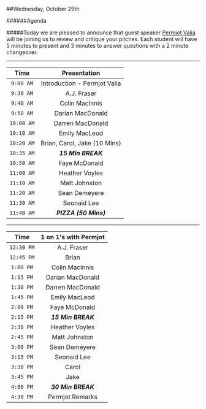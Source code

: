 ##Wednesday, October 29th

######Agenda

#####Today we are pleased to announce that guest speaker [Permjot Valia](https://twitter.com/permjotvalia) will be joining us to review and critique your pitches. Each student will have 5 minutes to present and 3 minutes to answer questions with a 2 minute changeover.

---

| Time          | Presentation                 |
|:-------------:|:----------------------------:|
| `9:00 AM`     | Introduction - Permjot Valia |
| `9:30 AM`     | A.J. Fraser                  |
| `9:40 AM`     | Colin MacInnis               |
| `9:50 AM`     | Darian MacDonald             |
| `10:00 AM`    | Darren MacDonald             |
| `10:10 AM`    | Emily MacLeod                |
| `10:20 AM`    | Brian, Carol, Jake (10 Mins) |
| `10:35 AM`    | ***15 Min BREAK***           |
| `10:50 AM`    | Faye McDonald                |
| `11:00 AM`    | Heather Voyles               |
| `11:10 AM`    | Matt Johnston                |
| `11:20 AM`    | Sean Demeyere                |
| `11:30 AM`    | Seonaid Lee                  |
| `11:40 AM`    | ***PIZZA (50 Mins)***        |

---

| Time          | 1 on 1's with Permjot |
|:-------------:|:---------------------:|
| `12:30 PM`    | A.J. Fraser           |
| `12:45 PM`    | Brian                 |
| `1:00 PM`     | Colin MacInnis        |
| `1:15 PM`     | Darian MacDonald      |
| `1:30 PM`     | Darren MacDonald      |
| `1:45 PM`     | Emily MacLeod         |
| `2:00 PM`     | Faye McDonald         |
| `2:15 PM`     | ***15 Min BREAK***    |
| `2:30 PM`     | Heather Voyles        |
| `2:45 PM`     | Matt Johnston         |
| `3:00 PM`     | Sean Demeyere         |
| `3:15 PM`     | Seonaid Lee           |
| `3:30 PM`     | Carol                 |
| `3:45 PM`     | Jake                  |
| `4:00 PM`     | ***30 Min BREAK***    |
| `4:30 PM`     | Permjot Remarks       |

